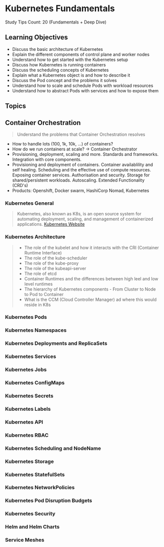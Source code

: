 # Kubernetes Fundamentals

Study Tips Count: 20 (Fundamentals + Deep Dive)

## Learning Objectives

- Discuss the basic architecture of Kubernetes
- Explain the different components of control plane and worker nodes
- Understand how to get started with the Kubernetes setup
- Discuss how Kubernetes is running containers
- Discuss the scheduling concepts of Kubernetes
- Explain what a Kubernetes object is and how to describe it
- Discuss the Pod concept and the problems it solves
- Understand how to scale and schedule Pods with workload resources
- Understand how to abstract Pods with services and how to expose them

## Topics

## Container Orchestration

> Understand the problems that Container Orchestration resolves

- How to handle lots (100, 1k, 10k, ...) of containers?
- How do we run containers at scale? -> Container Orchestrator
- Provisioning, deployment, scaling and more. Standards and frameworks. Integration with core components.
- Provisioning and deployment of containers. Container availablility and self healing. Scheduling and the effective use of compute resources. Exposing container services. Authorisation and security. Storage for shared/persistent workloads. Autoscaling. Extended Functionality (CRD's)
- Products: Openshift, Docker swarm, HashiCorp Nomad, Kubernetes

### Kubernetes General

> Kubernetes, also known as K8s, is an open source system for automating deployment, scaling, and management of containerized applications. [Kubernetes Website](https://kubernetes.io/)

### Kubernetes Architecture

> - The role of the kubelet and how it interacts with the CRI (Container Runtime Interface)
> - The role of the kube-scheduler
> - The role of the kube-proxy
> - The role of the kubeapi-server
> - The role of etcd
> - Container Runtimes and the differences between high leel and low level runtimes
> - The hierarchy of Kubernetes components - From Cluster to Node to Pod to Container
> - What is the CCM (Cloud Controller Manager) ad where this would reside in K8s

### Kubernetes Pods

### Kubernetes Namespaces

### Kubernetes Deployments and ReplicaSets

### Kubernetes Services

### Kubernetes Jobs

### Kubernetes ConfigMaps

### Kubernetes Secrets

### Kubernetes Labels

### Kubernetes API

### Kubernetes RBAC

### Kubernetes Scheduling and NodeName

### Kubernetes Storage

### Kubernetes StatefulSets

### Kubernetes NetworkPolicies

### Kubernetes Pod Disruption Budgets

### Kubernetes Security

### Helm and Helm Charts

### Service Meshes